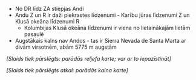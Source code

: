 * No DR līdz ZA stiepjas Andi
* Andu Z un R ir daži piekrastes līdzenumi - Karību jūras līdzenumi Z un Klusā okeāna līdzenumi R
    - Kolumbijas Klusā okeāna līdzenumi ir viena no lietainākajām lietām pasaulē
* Augstākais kalns nav Andos - tas ir Sierra Nevada de Santa Marta ar divām virsotnēm, abām 5775 m augstām

*[Slaids tiek pārslēgts: parādās reljefa karte; var ar to iepazīstināt]*

*[Slaids tiek pārslēgts atkal: parādās kalna karte]*
